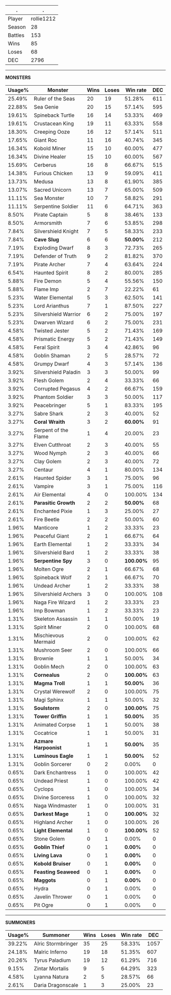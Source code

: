 .|.
|-|-
Player|rollie1212
Season|28
Battles|153
Wins|85
Loses|68
DEC|2796

---
**MONSTERS**

Usage%|Monster|Wins|Loses|Win rate|DEC|
-|-|-|-|-|-|
25.49%|Ruler of the Seas|20|19|51.28%|611|
22.88%|Sea Genie|20|15|57.14%|595|
19.61%|Spineback Turtle|16|14|53.33%|469|
19.61%|Crustacean King|19|11|63.33%|558|
18.30%|Creeping Ooze|16|12|57.14%|511|
17.65%|Giant Roc|11|16|40.74%|345|
16.34%|Kobold Miner|15|10|60.00%|477|
16.34%|Divine Healer|15|10|60.00%|567|
15.69%|Cerberus|16|8|66.67%|515|
14.38%|Furious Chicken|13|9|59.09%|411|
13.73%|Medusa|13|8|61.90%|385|
13.07%|Sacred Unicorn|13|7|65.00%|509|
11.11%|Sea Monster|10|7|58.82%|291|
11.11%|Serpentine Soldier|11|6|64.71%|363|
8.50%|Pirate Captain|5|8|38.46%|133|
8.50%|Armorsmith|7|6|53.85%|298|
7.84%|Silvershield Knight|7|5|58.33%|233|
7.84%|**Cave Slug**|6|6|**50.00%**|212|
7.19%|Exploding Dwarf|8|3|72.73%|265|
7.19%|Defender of Truth|9|2|81.82%|370|
7.19%|Pirate Archer|7|4|63.64%|224|
6.54%|Haunted Spirit|8|2|80.00%|285|
5.88%|Fire Demon|5|4|55.56%|150|
5.88%|Flame Imp|2|7|22.22%|61|
5.23%|Water Elemental|5|3|62.50%|141|
5.23%|Lord Arianthus|7|1|87.50%|227|
5.23%|Silvershield Warrior|6|2|75.00%|197|
5.23%|Dwarven Wizard|6|2|75.00%|231|
4.58%|Twisted Jester|5|2|71.43%|169|
4.58%|Prismatic Energy|5|2|71.43%|149|
4.58%|Feral Spirit|3|4|42.86%|96|
4.58%|Goblin Shaman|2|5|28.57%|72|
4.58%|Grumpy Dwarf|4|3|57.14%|136|
3.92%|Silvershield Paladin|3|3|50.00%|99|
3.92%|Flesh Golem|2|4|33.33%|66|
3.92%|Corrupted Pegasus|4|2|66.67%|159|
3.92%|Phantom Soldier|3|3|50.00%|117|
3.92%|Peacebringer|5|1|83.33%|195|
3.27%|Sabre Shark|2|3|40.00%|52|
3.27%|**Coral Wraith**|3|2|**60.00%**|91|
3.27%|Serpent of the Flame|1|4|20.00%|23|
3.27%|Elven Cutthroat|2|3|40.00%|55|
3.27%|Wood Nymph|2|3|40.00%|66|
3.27%|Clay Golem|2|3|40.00%|72|
3.27%|Centaur|4|1|80.00%|134|
2.61%|Haunted Spider|3|1|75.00%|96|
2.61%|Vampire|3|1|75.00%|116|
2.61%|Air Elemental|4|0|100.00%|134|
2.61%|**Parasitic Growth**|2|2|**50.00%**|68|
2.61%|Enchanted Pixie|1|3|25.00%|27|
2.61%|Fire Beetle|2|2|50.00%|60|
1.96%|Manticore|1|2|33.33%|23|
1.96%|Peaceful Giant|2|1|66.67%|64|
1.96%|Earth Elemental|1|2|33.33%|34|
1.96%|Silvershield Bard|1|2|33.33%|38|
1.96%|**Serpentine Spy**|3|0|**100.00%**|95|
1.96%|Molten Ogre|2|1|66.67%|68|
1.96%|Spineback Wolf|2|1|66.67%|70|
1.96%|Undead Archer|1|2|33.33%|38|
1.96%|Silvershield Archers|3|0|100.00%|108|
1.96%|Naga Fire Wizard|1|2|33.33%|23|
1.96%|Imp Bowman|1|2|33.33%|23|
1.31%|Skeleton Assassin|1|1|50.00%|19|
1.31%|Spirit Miner|2|0|100.00%|68|
1.31%|Mischievous Mermaid|2|0|100.00%|62|
1.31%|Mushroom Seer|2|0|100.00%|66|
1.31%|Brownie|1|1|50.00%|34|
1.31%|Goblin Mech|2|0|100.00%|63|
1.31%|**Cornealus**|2|0|**100.00%**|63|
1.31%|**Magma Troll**|1|1|**50.00%**|36|
1.31%|Crystal Werewolf|2|0|100.00%|75|
1.31%|Magi Sphinx|1|1|50.00%|32|
1.31%|**Soulstorm**|2|0|**100.00%**|75|
1.31%|**Tower Griffin**|1|1|**50.00%**|35|
1.31%|Animated Corpse|1|1|50.00%|38|
1.31%|Cocatrice|1|1|50.00%|31|
1.31%|**Azmare Harpoonist**|1|1|**50.00%**|35|
1.31%|**Luminous Eagle**|1|1|**50.00%**|52|
1.31%|Goblin Sorcerer|0|2|0.00%|0|
0.65%|Dark Enchantress|1|0|100.00%|42|
0.65%|Undead Priest|1|0|100.00%|42|
0.65%|Cyclops|1|0|100.00%|34|
0.65%|Divine Sorceress|1|0|100.00%|32|
0.65%|Naga Windmaster|1|0|100.00%|31|
0.65%|**Darkest Mage**|1|0|**100.00%**|32|
0.65%|Highland Archer|1|0|100.00%|26|
0.65%|**Light Elemental**|1|0|**100.00%**|52|
0.65%|Stone Golem|0|1|0.00%|0|
0.65%|**Goblin Thief**|0|1|**0.00%**|0|
0.65%|**Living Lava**|0|1|**0.00%**|0|
0.65%|**Kobold Bruiser**|0|1|**0.00%**|0|
0.65%|**Feasting Seaweed**|0|1|**0.00%**|0|
0.65%|**Maggots**|0|1|**0.00%**|0|
0.65%|Hydra|0|1|0.00%|0|
0.65%|Javelin Thrower|0|1|0.00%|0|
0.65%|Pit Ogre|0|1|0.00%|0|

---
**SUMMONERS**

Usage%|Summoner|Wins|Loses|Win rate|DEC|
-|-|-|-|-|-|
39.22%|Alric Stormbringer|35|25|58.33%|1057|
24.18%|Malric Inferno|19|18|51.35%|607|
20.26%|Tyrus Paladium|19|12|61.29%|716|
9.15%|Zintar Mortalis|9|5|64.29%|323|
4.58%|Lyanna Natura|2|5|28.57%|66|
2.61%|Daria Dragonscale|1|3|25.00%|23|
